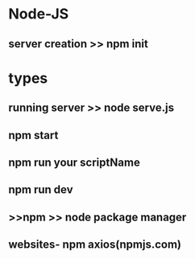 # Node-JS




## server creation  >> npm init

# types
## running server >> node serve.js
## npm start

## npm run your scriptName

## npm run dev

## >>npm >> node package manager

## websites- npm axios(npmjs.com)
